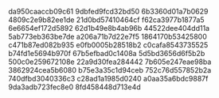 da950caaccb09c61
9dbfed9fcd32bd50
6b3360d01a7b0629
4809c2e9b82ee1de
21d0bd57410464cf
f62ca3977b1877a5
6e6654ef172d5892
62d1b49e8b4ab96b
44522dee404dd11a
5ab773eb363be7de
a206a71b7d22e7f5
1864170b53425800
c471b87ed082b935
e0fb0005b28518b2
c0cafa8543735525
b74fd1e5694b970f
67b5efbad0c1408a
5d5bd3656d6f5b2b
500c0e259672108e
22a9d30fea284442
7b605e247eae98ba
3862924cea5b6080
b75e3a35c1d94ceb
752c76d557852b2a
740dfbd3040336c3
c28ad1a1985d0240
a0aa35a6bdc9887f
9da3adb723fec8e0
8fd458448d713e4d
